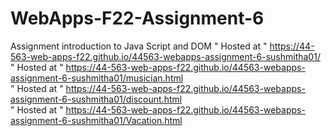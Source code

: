# WebApps-F22-Assignment-6
Assignment introduction to Java Script and DOM
" Hosted at "  <https://44-563-web-apps-f22.github.io/44563-webapps-assignment-6-sushmitha01/>
<br>
" Hosted at "  <https://44-563-web-apps-f22.github.io/44563-webapps-assignment-6-sushmitha01/musician.html>
<br>
" Hosted at "  <https://44-563-web-apps-f22.github.io/44563-webapps-assignment-6-sushmitha01/discount.html>
<br>
" Hosted at "  <https://44-563-web-apps-f22.github.io/44563-webapps-assignment-6-sushmitha01/Vacation.html>
